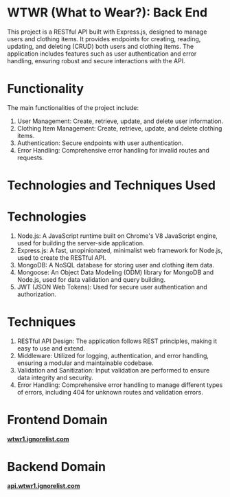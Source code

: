 # WTWR (What to Wear?): Back End
This project is a RESTful API built with Express.js, designed to manage users and clothing items. It provides endpoints for creating, reading, updating, and deleting (CRUD) both users and clothing items. The application includes features such as user authentication and error handling, ensuring robust and secure interactions with the API.

# Functionality
The main functionalities of the project include:

1. User Management: Create, retrieve, update, and delete user information.
2. Clothing Item Management: Create, retrieve, update, and delete clothing items.
3. Authentication: Secure endpoints with user authentication.
4. Error Handling: Comprehensive error handling for invalid routes and requests.

# Technologies and Techniques Used

# Technologies
1. Node.js: A JavaScript runtime built on Chrome's V8 JavaScript engine, used for building the server-side application.
2. Express.js: A fast, unopinionated, minimalist web framework for Node.js, used to create the RESTful API.
3. MongoDB: A NoSQL database for storing user and clothing item data.
4. Mongoose: An Object Data Modeling (ODM) library for MongoDB and Node.js, used for data validation and query building.
5. JWT (JSON Web Tokens): Used for secure user authentication and authorization.

# Techniques
1. RESTful API Design: The application follows REST principles, making it easy to use and extend.
2. Middleware: Utilized for logging, authentication, and error handling, ensuring a modular and maintainable codebase.
3. Validation and Sanitization: Input validation are performed to ensure data integrity and security.
4. Error Handling: Comprehensive error handling to manage different types of errors, including 404 for unknown routes and validation errors.

# Frontend Domain

**[wtwr1.ignorelist.com](https://wtwr1.ignorelist.com)**

# Backend Domain

**[api.wtwr1.ignorelist.com](https://api.wtwr1.ignorelist.com)**
